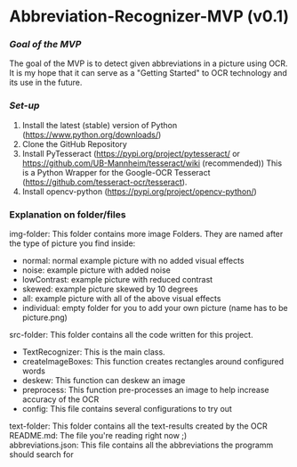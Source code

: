 # Abbreviation-Recognizer-MVP (v0.1)
### *Goal of the MVP*
The goal of the MVP is to detect given abbreviations in a picture using OCR.
It is my hope that it can serve as a "Getting Started" to OCR technology and its use in the future.

### *Set-up*
1. Install the latest (stable) version of Python (https://www.python.org/downloads/)
2. Clone the GitHub Repository 
3. Install PyTesseract (https://pypi.org/project/pytesseract/ or https://github.com/UB-Mannheim/tesseract/wiki (recommended)) 
This is a Python Wrapper for the Google-OCR Tesseract (https://github.com/tesseract-ocr/tesseract).
4. Install opencv-python (https://pypi.org/project/opencv-python/)

### Explanation on folder/files
img-folder: This folder contains more image Folders. They are named after the type of picture you find inside:
- normal: normal example picture with no added visual effects
- noise: example picture with added noise
- lowContrast: example picture with reduced contrast
- skewed: example picture skewed by 10 degrees
- all: example picture with all of the above visual effects
- individual: empty folder for you to add your own picture (name has to be picture.png)

src-folder: This folder contains all the code written for this project.
- TextRecognizer: This is the main class. 
- createImageBoxes: This function creates rectangles around configured words
- deskew: This function can deskew an image
- preprocess: This function pre-processes an image to help increase accuracy of the OCR
- config: This file contains several configurations to try out

text-folder: This folder contains all the text-results created by the OCR </br>
README.md: The file you're reading right now ;) </br>
abbreviations.json: This file contains all the abbreviations the programm should search for


